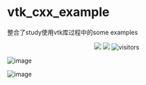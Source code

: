 # vtk_cxx_example
整合了study使用vtk库过程中的some examples

<!--   my-icons -->
<p align="center">
    <a href="https://github.com/1AoB"><img src="https://img.shields.io/badge/status-updating-brightgreen.svg"></a>
    <a href="https://github.com/Kitware/VTK/tree/master"><img src="https://img.shields.io/badge/vtk-9.10-FF1493.svg"></a>
    <img src="https://visitor-badge.laobi.icu/badge?page_id=1AoB.1AoB" alt="visitors"/>
</p>

<!--   my-header-img -->

![image](https://github.com/1AoB/vtk_cxx_example/assets/78208268/3b2a84e5-6fb6-455e-8b81-968414a52303)


![image](https://github.com/1AoB/vtk_cxx_example/assets/78208268/2c75b569-bfc7-424b-ae4b-bb7135956bdb)




